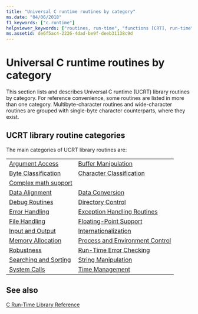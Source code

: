 ```yaml
---
title: "Universal C runtime routines by category"
ms.date: "04/06/2018"
f1_keywords: ["c.runtime"]
helpviewer_keywords: ["routines, run-time", "functions [CRT], run-time", "categories, run-time functions", "functions [CRT]"]
ms.assetid: de6f5ac4-2226-4dad-be9f-deeb31138c9d
---
```

# Universal C runtime routines by category

This section lists and describes Universal C runtime (UCRT) library routines by category. For reference convenience, some routines are listed in more than one category. Multibyte-character routines and wide-character routines are grouped with single-byte character counterparts, where they exist.

## UCRT library routine categories

The main categories of UCRT library routines are:

|||
|-|-|
|[Argument Access](../c-runtime-library/argument-access.md)|[Buffer Manipulation](../c-runtime-library/buffer-manipulation.md)|
|[Byte Classification](../c-runtime-library/byte-classification.md)|[Character Classification](../c-runtime-library/character-classification.md)|
|[Complex math support](../c-runtime-library/complex-math-support.md)||
|[Data Alignment](../c-runtime-library/data-alignment.md)|[Data Conversion](../c-runtime-library/data-conversion.md)|
|[Debug Routines](../c-runtime-library/debug-routines.md)|[Directory Control](../c-runtime-library/directory-control.md)|
|[Error Handling](../c-runtime-library/error-handling-crt.md)|[Exception Handling Routines](../c-runtime-library/exception-handling-routines.md)|
|[File Handling](../c-runtime-library/file-handling.md)|[Floating-Point Support](../c-runtime-library/floating-point-support.md)|
|[Input and Output](../c-runtime-library/input-and-output.md)|[Internationalization](../c-runtime-library/internationalization.md)|
|[Memory Allocation](../c-runtime-library/memory-allocation.md)|[Process and Environment Control](../c-runtime-library/process-and-environment-control.md)|
|[Robustness](../c-runtime-library/robustness.md)|[Run-Time Error Checking](../c-runtime-library/run-time-error-checking.md)|
|[Searching and Sorting](../c-runtime-library/searching-and-sorting.md)|[String Manipulation](../c-runtime-library/string-manipulation-crt.md)|
|[System Calls](../c-runtime-library/system-calls.md)|[Time Management](../c-runtime-library/time-management.md)|

## See also

[C Run-Time Library Reference](../c-runtime-library/c-run-time-library-reference.md)<br/>
